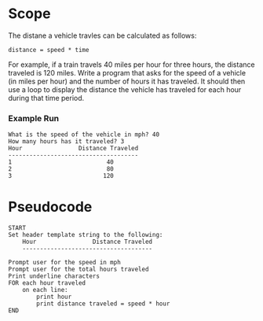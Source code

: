# Scope
The distane a vehicle travles can be calculated as follows:

    distance = speed * time

For example, if a train travels 40 miles per hour for three hours, the distance traveled is 120 miles. Write a program that asks for the speed of a vehicle (in miles per hour) and the number of hours it has traveled.  It should then use a loop to display the distance the vehicle has traveled for each hour during that time period.

### Example Run
    What is the speed of the vehicle in mph? 40
    How many hours has it traveled? 3
    Hour                Distance Traveled
    -------------------------------------
    1                           40
    2                           80
    3                          120

# Pseudocode
    START
    Set header template string to the following:
        Hour                Distance Traveled
        -------------------------------------
        
    Prompt user for the speed in mph
    Prompt user for the total hours traveled
    Print underline characters
    FOR each hour traveled
        on each line:
            print hour
            print distance traveled = speed * hour
    END
